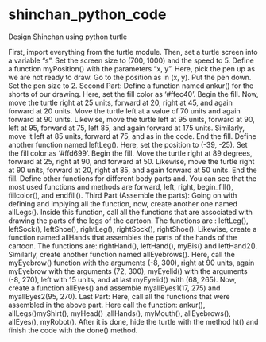 # shinchan_python_code
Design Shinchan using python turtle

 First, import everything from the turtle module. Then, set a turtle screen into a variable “s”. Set the screen size to (700, 1000) and the speed to 5.     Define a function myPosition() with the parameters “x, y”. Here, pick the pen up as we are not ready to draw. Go to the position as in (x, y). Put the pen down. Set the pen size to 2.  Second Part:      Define a function named ankur() for the shorts of our drawing. Here, set the fill color as ‘#ffec40’. Begin the fill. Now, move the turtle right at 25 units, forward at 20, right at 45, and again forward at 20 units. Move the turtle left at a value of 70 units and again forward at 90 units. Likewise, move the turtle left at 95 units, forward at 90, left at 95, forward at 75, left 85, and again forward at 175 units. Similarly, move it left at 85 units, forward at 75, and as in the code. End the fill.     Define another function named leftLeg(). Here, set the position to (-39, -25). Set the fill color as ‘#ffd699’. Begin the fill. Move the turtle right at 89 degrees, forward at 25, right at 90, and forward at 50. Likewise, move the turtle right at 90 units, forward at 20, right at 85, and again forward at 50 units. End the fill.     Define other functions for different body parts and. You can see that the most used functions and methods are forward, left, right, begin_fill(), fillcolor(), and endfill().  Third Part (Assemble the parts):      Going on with defining and implying all the function, now, create another one named allLegs(). Inside this function, call all the functions that are associated with drawing the parts of the legs of the cartoon. The functions are : leftLeg(), leftSock(), leftShoe(), rightLeg(), rightSock(), rightShoe().     Likewise, create a function named allHands that assembles the parts of the hands of the cartoon. The functions are: rightHand(), leftHand(), myBis() and leftHand2().     Similarly, create another function named allEyebrows(). Here, call the myEyebrow() function with the arguments (-8, 300), right at 90 units, again myEyebrow with the arguments (72, 300), myEyelid() with the arguments (-8, 270), left with 15 units, and at last myEyelid() with (68, 265).     Now, create a function allEyes() and assemble myallEyes1(17, 275) and myallEyes2(95, 270).  Last Part:      Here, call all the functions that were assembled in the above part. Here call the function: ankur(), allLegs()myShirt(), myHead() ,allHands(), myMouth(), allEyebrows(), allEyes(), myRobot().     After it is done, hide the turtle with the method ht() and finish the code with the done() method.
